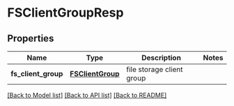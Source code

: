 # FSClientGroupResp

## Properties
Name | Type | Description | Notes
------------ | ------------- | ------------- | -------------
**fs_client_group** | [**FSClientGroup**](FSClientGroup.md) | file storage client group | 

[[Back to Model list]](../README.md#documentation-for-models) [[Back to API list]](../README.md#documentation-for-api-endpoints) [[Back to README]](../README.md)



